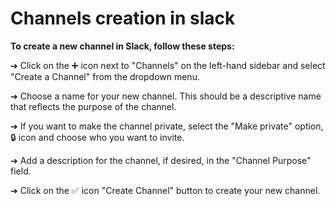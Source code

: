 # Channels creation in slack

**To create a new channel in Slack, follow these steps:**

➔ Click on the ➕ icon next to "Channels" on the left-hand sidebar and select "Create a Channel" from the dropdown menu.

➔ Choose a name for your new channel. This should be a descriptive name that reflects the purpose of the channel.

➔ If you want to make the channel private, select the "Make private" option, 🔒 icon and choose who you want to invite.

➔ Add a description for the channel, if desired, in the "Channel Purpose" field.

➔ Click on the ✅ icon "Create Channel" button to create your new channel.
